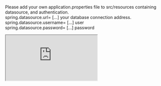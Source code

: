 Please add your own application.properties file to src/resources containing datasource, and authentication. <br>
spring.datasource.url= [...] your database connection address. <br>
spring.datasource.username= [...] user  <br>
spring.datasource.password= [...] password 

<iframe src="https://drive.google.com/file/d/1fkfYMsdb0aeUrAXABMSObZmrZgsGQXoK/view"></iframe>
